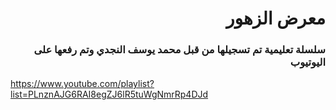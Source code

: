 # <div dir='rtl'>معرض الزهور</div>

### <div dir='rtl'>سلسلة تعليمية تم تسجيلها من قبل محمد يوسف النجدي وتم رفعها على اليوتيوب</div>

https://www.youtube.com/playlist?list=PLnznAJG6RAI8egZJ6lR5tuWgNmrRp4DJd
